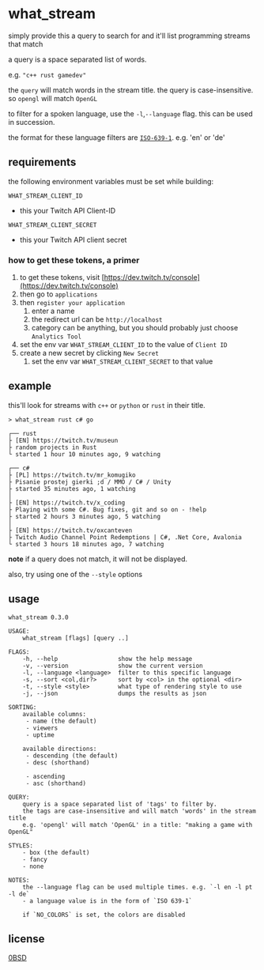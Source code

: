 # what_stream

simply provide this a query to search for and it'll list programming streams that match

a query is a space separated list of words.

e.g. `"c++ rust gamedev"`

the `query` will match words in the stream title. the query is case-insensitive. so `opengl` will match `OpenGL`

to filter for a spoken language, use the `-l`,`--language` flag. this can be used in succession.

the format for these language filters are [`ISO-639-1`](https://en.wikipedia.org/wiki/List_of_ISO_639-1_codes). e.g. 'en' or 'de'

## requirements

the following environment variables must be set while building:

`WHAT_STREAM_CLIENT_ID`

- this your Twitch API Client-ID

`WHAT_STREAM_CLIENT_SECRET`

- this your Twitch API client secret

### how to get these tokens, a primer

1. to get these tokens, visit [https://dev.twitch.tv/console](https://dev.twitch.tv/console)
1. then go to `applications`
1. then `register your application`
   1. enter a name
   1. the redirect url can be `http://localhost`
   1. category can be anything, but you should probably just choose `Analytics Tool`
1. set the env var `WHAT_STREAM_CLIENT_ID` to the value of `Client ID`
1. create a new secret by clicking `New Secret`
   1. set the env var `WHAT_STREAM_CLIENT_SECRET` to that value

## example

this'll look for streams with `c++` or `python` or `rust` in their title.

`> what_stream rust c# go`

```
┌── rust
├ [EN] https://twitch.tv/museun
├ random projects in Rust
└ started 1 hour 10 minutes ago, 9 watching

┌── c#
├ [PL] https://twitch.tv/mr_komugiko
├ Pisanie prostej gierki ;d / MMO / C# / Unity
├ started 35 minutes ago, 1 watching
│
├ [EN] https://twitch.tv/x_coding
├ Playing with some C#. Bug fixes, git and so on - !help
├ started 2 hours 3 minutes ago, 5 watching
│
├ [EN] https://twitch.tv/oxcanteven
├ Twitch Audio Channel Point Redemptions | C#, .Net Core, Avalonia
└ started 3 hours 18 minutes ago, 7 watching
```

**note** if a query does not match, it will not be displayed.

also, try using one of the `--style` options

## usage

```
what_stream 0.3.0

USAGE:
    what_stream [flags] [query ..]

FLAGS:
    -h, --help                 show the help message
    -v, --version              show the current version
    -l, --language <language>  filter to this specific language
    -s, --sort <col,dir?>      sort by <col> in the optional <dir>
    -t, --style <style>        what type of rendering style to use
    -j, --json                 dumps the results as json

SORTING:
    available columns:
     - name (the default)
     - viewers
     - uptime

    available directions:
     - descending (the default)
     - desc (shorthand)

     - ascending
     - asc (shorthand)

QUERY:
    query is a space separated list of 'tags' to filter by.
    the tags are case-insensitive and will match 'words' in the stream title
    e.g. 'opengl' will match 'OpenGL' in a title: "making a game with OpenGL"

STYLES:
    - box (the default)
    - fancy
    - none

NOTES:
    the --language flag can be used multiple times. e.g. `-l en -l pt -l de`
    - a language value is in the form of `ISO 639-1`

    if `NO_COLORS` is set, the colors are disabled
```

## license

[0BSD](./LICENSE.txt)
